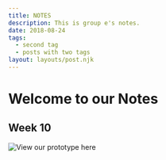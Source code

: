 ```yaml
---
title: NOTES
description: This is group e's notes. 
date: 2018-08-24
tags:
  - second tag
  - posts with two tags
layout: layouts/post.njk
---
```

<h1> Welcome to our Notes </h1>

## Week 10

![View our prototype here](https://dev-to-uploads.s3.amazonaws.com/uploads/articles/pqfu9iqkk830mp7uyj3b.png)
